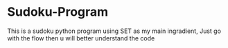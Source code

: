# Sudoku-Program
This is a sudoku python program using SET as my main ingradient, Just go with the flow then u will better understand the code 
